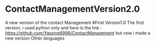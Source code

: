 # ContactManagementVersion2.0
A new version of the contact Management 
#First Version1.0
The first version, i used python only and here is the link : 
https://github.com/Yassine6998/ContactManagement
but now i made a new version Other languages 
